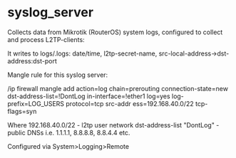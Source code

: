 # syslog_server

Collects data from Mikrotik (RouterOS) system logs, configured to collect and process L2TP-clients:

It writes to logs/<filename>.logs:
date/time, l2tp-secret-name, src-local-address->dst-address:dst-port

Mangle rule for this syslog server:

/ip firewall mangle add action=log chain=prerouting connection-state=new dst-address-list=!DontLog in-interface=!ether1 log=yes log-prefix=LOG_USERS protocol=tcp src-addr
ess=192.168.40.0/22 tcp-flags=syn

Where 192.168.40.0/22 - l2tp user network
dst-address-list "DontLog" - public DNSs i.e. 1.1.1.1, 8.8.8.8, 8.8.4.4 etc.

Configured via System>Logging>Remote
